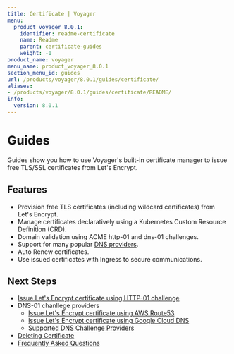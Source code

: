 ```yaml
---
title: Certificate | Voyager
menu:
  product_voyager_8.0.1:
    identifier: readme-certificate
    name: Readme
    parent: certificate-guides
    weight: -1
product_name: voyager
menu_name: product_voyager_8.0.1
section_menu_id: guides
url: /products/voyager/8.0.1/guides/certificate/
aliases:
- /products/voyager/8.0.1/guides/certificate/README/
info:
  version: 8.0.1
---
```


# Guides

Guides show you how to use Voyager's built-in certificate manager to issue free TLS/SSL certificates from Let's Encrypt.

## Features
- Provision free TLS certificates (including wildcard certificates) from Let's Encrypt.
- Manage certificates declaratively using a Kubernetes Custom Resource Definition (CRD).
- Domain validation using ACME http-01 and dns-01 challenges.
- Support for many popular [DNS providers](/products/voyager/8.0.1/guides/certificate/dns/providers).
- Auto Renew certificates.
- Use issued certificates with Ingress to secure communications.

## Next Steps
- [Issue Let's Encrypt certificate using HTTP-01 challenge](/products/voyager/8.0.1/guides/certificate/http/overview)
- DNS-01 chanllege providers
  - [Issue Let's Encrypt certificate using AWS Route53](/products/voyager/8.0.1/guides/certificate/dns/route53)
  - [Issue Let's Encrypt certificate using Google Cloud DNS](/products/voyager/8.0.1/guides/certificate/dns/google-cloud)
  - [Supported DNS Challenge Providers](/products/voyager/8.0.1/guides/certificate/dns/providers)
- [Deleting Certificate](/products/voyager/8.0.1/guides/certificate/delete)
- [Frequently Asked Questions](/products/voyager/8.0.1/guides/certificate/faq)
